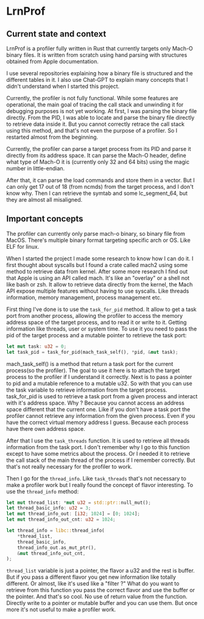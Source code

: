 # LrnProf

## Current state and context

LrnProf is a profiler fully written in Rust that currently targets only Mach-O binary files. It is written from scratch using hand parsing with structures obtained from Apple documentation.

I use several repositories explaining how a binary file is structured and the different tables in it. I also use Chat-GPT to explain many concepts that I didn't understand when I started this project.

Currently, the profiler is not fully functional. While some features are operational, the main goal of tracing the call stack and unwinding it for debugging purposes is not yet working. At first, I was parsing the binary file directly. From the PID, I was able to locate and parse the binary file directly to retrieve data inside it. But you cannot correctly retrace the call stack using this method, and that's not even the purpose of a profiler. So I restarted almost from the beginning.

Currently, the profiler can parse a target process from its PID and parse it directly from its address space. It can parse the Mach-O header, define what type of Mach-O it is (currently only 32 and 64 bits) using the magic number in little-endian.

After that, it can parse the load commands and store them in a vector. But I can only get 17 out of 18 (from ncmds) from the target process, and I don't know why. Then I can retrieve the symtab and some lc_segment_64, but they are almost all misaligned.

## Important concepts

The profiler can currently only parse mach-o binary, so binary file from MacOS. There's multiple binary format targeting specific arch or OS. Like ELF for linux.

When I started the project I made some research to know how I can do it. I first thought about syscalls but I found a crate called mach2 using some method to retrieve data from kernel. After some more research I find out that Apple is using an API called mach. It's like an "overlay" or a shell not like bash or zsh. It allow to retrieve data directly from the kernel, the Mach API expose multiple features without having to use syscalls. Like threads information, memory management, process management etc.

First thing I've done is to use the `task_for_pid` method. It allow to get a task port from another process, allowing the profiler to access the memory address space of the target process, and to read it or write to it. Getting information like threads, user or system time. To use it you need to pass the pid of the target process and a mutable pointer to retrieve the task port:

```rust
let mut task: u32 = 0;
let task_pid = task_for_pid(mach_task_self(), *pid, &mut task);
```

mach_task_self() is a method that return a task port for the current process(so the profiler). The goal to use it here is to attach the target process to the profiler if I understand it correctly. Next is to pass a pointer to pid and a mutable reference to a mutable u32. So with that you can use the task variable to retrieve information from the target process. task_for_pid is used to retrieve a task port from a given process and interact with it's address space. Why ? Because you cannot access an address space different that the current one. Like if you don't have a task port the profiler cannot retrieve any information from the given process. Even if you have the correct virtual memory address I guess. Because each process have there own address space.

After that I use the `task_threads` function. It is used to retrieve all threads information from the task port. I don't remember why I go to this function except to have some metrics about the process. Or I needed it to retrieve the call stack of the main thread of the process if I remember correctly. But that's not really necessary for the profiler to work.

Then I go for the `thread_info`. Like `task_threads` that's not necessary to make a profiler work but I really found the concept of flavor interesting. To use the `thread_info` method:

```rust
let mut thread_list: *mut u32 = std::ptr::null_mut();
let thread_basic_info: u32 = 3;
let mut thread_info_out: [i32; 1024] = [0; 1024];
let mut thread_info_out_cnt: u32 = 1024;

let thread_info = libc::thread_info(
    *thread_list,
    thread_basic_info,
    thread_info_out.as_mut_ptr(),
    &mut thread_info_out_cnt,
);
```

`thread_list` variable is just a pointer, the flavor a u32 and the rest is buffer. But if you pass a different flavor you get new information like totally different. Or almost, like it's used like a "filter ?" What do you want to retrieve from this function you pass the correct flavor and use the buffer or the pointer. And that's so cool. No use of return value from the function. Directly write to a pointer or mutable buffer and you can use them. But once more it's not useful to make a profiler work.

